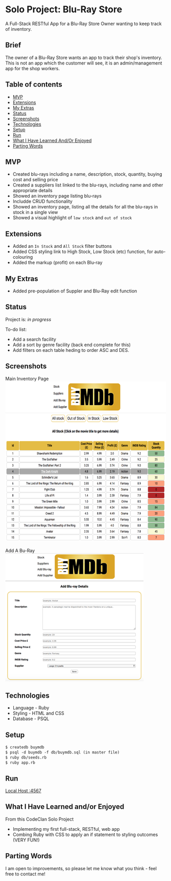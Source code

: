 # Solo Project: Blu-Ray Store

A Full-Stack RESTful App for a Blu-Ray Store Owner wanting to keep track of inventory.

## Brief
The owner of a Blu-Ray Store wants an app to track their shop's inventory. This is not an app which the customer will see, it is an admin/management app for the shop workers.

## Table of contents
* [MVP](#mvp)
* [Extensions](#extensions)
* [My Extras](#my-extras)
* [Status](#status)
* [Screenshots](#screenshots)
* [Technologies](#technologies)
* [Setup](#setup)
* [Run](#run)
* [What I Have Learned And/Or Enjoyed](#what-i-have-learned-and/or-enjoyed)
* [Parting Words](#parting-words)

## MVP
* Created blu-rays including a name, description, stock, quantity, buying cost and selling price
* Created a suppliers list linked to the blu-rays, including name and other appropriate details
* Showed an inventory page listing blu-rays
* Includde CRUD functionality
* Showed an inventory page, listing all the details for all the blu-rays in stock in a single view
* Showed a visual highlight  of `low stock` and `out of stock`

## Extensions
* Added an `In Stock` and `All Stock` filter buttons
* Added CSS styling link to High Stock, Low Stock (etc) function, for auto-colouring
* Added the markup (profit) on each Blu-ray

## My Extras
* Added pre-population of Suppler and Blu-Ray edit function

## Status
Project is: _in progress_

To-do list:
* Add a search facility
* Add a sort by genre facility (back end complete for this)
* Add filters on each table heding to order ASC and DES.

## Screenshots

Main Inventory Page <br>
<img src="./planning/img/main.png" height="500">
<br>
<br>
Add A Bu-Ray 
<br>
<img src="./planning/img/add_blu_ray.png" height="400">


## Technologies
* Language - Ruby
* Styling - HTML and CSS
* Database - PSQL

## Setup
```
$ createdb buymdb
$ psql -d buymdb -f db/buymdb.sql (in master file)
$ ruby db/seeds.rb
$ ruby app.rb

```
## Run
[Local Host :4567](http://localhost:4567/)


## What I Have Learned and/or Enjoyed
From this CodeClan Solo Project
* Implementing my first full-stack, RESTful, web app
* Combing Ruby with CSS to apply an if statement to styling outcomes (VERY FUN!)


## Parting Words
I am open to improvements, so please let me know what you think - feel free to contact me!
